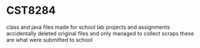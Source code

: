 # CST8284
class and java files made for school lab projects and assignments
accidentally deleted original files and only managed to collect scraps
these are what were submitted to school
